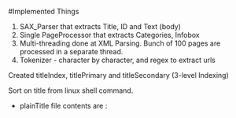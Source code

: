 #Implemented Things

1. SAX_Parser that extracts Title, ID and Text (body)
2. Single PageProcessor that extracts Categories, Infobox
3. Multi-threading done at XML Parsing. Bunch of 100 pages are processed in a separate thread.
4. Tokenizer - character by character, and regex to extract urls

Created titleIndex, titlePrimary and titleSecondary (3-level Indexing)


Sort on title from linux shell command.

* plainTitle file contents are
<doc-id>:<title>
e.g. 123:India

* titleIndex contents are
<title>
* titlePrimaryIndex contents are [Check it's size]
<doc-id>:<pointer-offset>
* titleSecondary contents are [every nth title]
<doc-id>:<pointer-offset>

